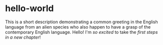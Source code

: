 # hello-world
This is a short description demonstrating a common greeting in the English language from an alien species who also happen to have a grasp of the contemporary English language.
Hello! I'm *so excited* to take the _first steps in a new chapter_!
